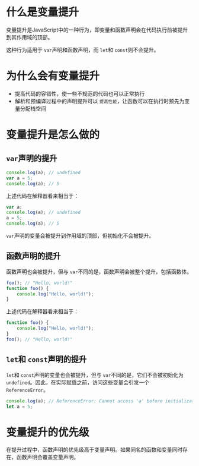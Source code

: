 # 什么是变量提升

变量提升是JavaScript中的一种行为，即变量和函数声明会在代码执行前被提升到其作用域的顶部。

这种行为适用于 `var`声明和函数声明，而 `let`和 `const`则不会提升。

# 为什么会有变量提升

- 提高代码的容错性，使一些不规范的代码也可以正常执行
- 解析和预编译过程中的声明提升可以 `提高性能`，让函数可以在执行时预先为变量分配栈空间

# 变量提升是怎么做的

## `var`声明的提升

```js
console.log(a); // undefined
var a = 5;
console.log(a); // 5

```

上述代码在解释器看来相当于：

```js
var a;
console.log(a); // undefined
a = 5;
console.log(a); // 5

```

`var`声明的变量会被提升到作用域的顶部，但初始化不会被提升。

## 函数声明的提升

函数声明也会被提升，但与 `var`不同的是，函数声明会被整个提升，包括函数体。

```js
foo(); // "Hello, world!"
function foo() {
    console.log("Hello, world!");
}

```



上述代码在解释器看来相当于：

```js
function foo() {
    console.log("Hello, world!");
}
foo(); // "Hello, world!"

```

## `let`和 `const`声明的提升

`let`和 `const`声明的变量也会被提升，但与 `var`不同的是，它们不会被初始化为 `undefined`。因此，在实际赋值之前，访问这些变量会引发一个 `ReferenceError`。

```js
console.log(a); // ReferenceError: Cannot access 'a' before initialization
let a = 5;

```



# 变量提升的优先级

在提升过程中，函数声明的优先级高于变量声明。如果同名的函数和变量同时存在，函数声明会覆盖变量声明。

<pre><div class="dark bg-gray-950 rounded-md border-[0.5px] border-token-border-medium"><div class="flex items-center relative text-token-text-secondary bg-token-main-surface-secondary px-4 py-2 text-xs font-sans justify-between rounded-t-md"><span></span></div></div></pre>
